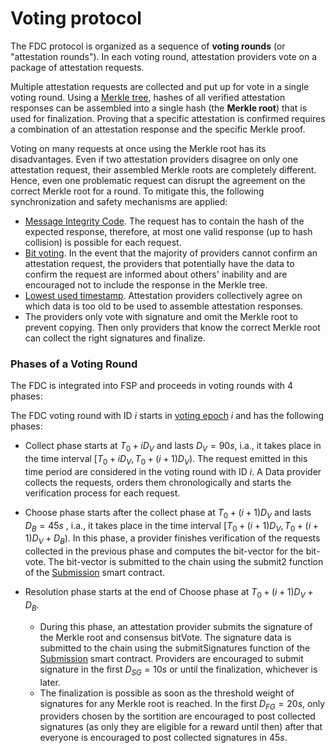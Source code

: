 # Voting protocol

The FDC protocol is organized as a sequence of **voting rounds** (or "attestation rounds").
In each voting round, attestation providers vote on a package of attestation requests.

Multiple attestation requests are collected and put up for vote in a single voting round.
Using a [Merkle tree](/specs/scProtocol/merkle-tree.md), hashes of all verified attestation responses can be assembled into a single hash (the **Merkle root**) that is used for finalization.
Proving that a specific attestation is confirmed requires a combination of an attestation response and the specific Merkle proof.

Voting on many requests at once using the Merkle root has its disadvantages.
Even if two attestation providers disagree on only one attestation request, their assembled Merkle roots are completely different.
Hence, even one problematic request can disrupt the agreement on the correct Merkle root for a round.
To mitigate this, the following synchronization and safety mechanisms are applied:

- [Message Integrity Code](/specs/attestations/hash-MIC.md#message-integrity-code).
  The request has to contain the hash of the expected response, therefore, at most one valid response (up to hash collision) is possible for each request.
- [Bit voting](/specs/scProtocol/bit-voting.md).
  In the event that the majority of providers cannot confirm an attestation request, the providers that potentially have the data to confirm the request are informed about others' inability and are encouraged not to include the response in the Merkle tree.
- [Lowest used timestamp](/specs/attestations/attestation-type-definition.md#lowest-used-timestamp).
  Attestation providers collectively agree on which data is too old to be used to assemble attestation responses.
- The providers only vote with signature and omit the Merkle root to prevent copying.
  Then only providers that know the correct Merkle root can collect the right signatures and finalize.

### Phases of a Voting Round

The FDC is integrated into FSP and proceeds in voting rounds with 4 phases:

The FDC voting round with ID $i$ starts in [voting epoch](../FSP/Epoch.md#voting-epoch) $i$ and has the following phases:

- Collect phase starts at $T_0+iD_V$ and lasts $D_V = 90s$, i.a., it takes place in the time interval $[T_0+i D_V , T_0+(i+1) D_V)$.
  The request emitted in this time period are considered in the voting round with ID $i$.
  A Data provider collects the requests, orders them chronologically and starts the verification process for each request.
- Choose phase starts after the collect phase at $T_0+(i+1) D_V$ and lasts $D_B=45s$ , i.a., it takes place in the time interval $[T_0+(i+1) D_V , T_0+(i+1) D_V+ D_B)$.
  In this phase, a provider finishes verification of the requests collected in the previous phase and computes the bit-vector for the bit-vote.
  The bit-vector is submitted to the chain using the submit2 function of the [Submission](../FSP/Contracts/Submission.md) smart contract.

- Resolution phase starts at the end of Choose phase at $T_0+(i+1) D_V +D_B$.
  - During this phase, an attestation provider submits the signature of the Merkle root and consensus bitVote.
    The signature data is submitted to the chain using the submitSignatures function of the [Submission](../FSP/Contracts/Submission.md) smart contract.
    Providers are encouraged to submit signature in the first $D_{SG} = 10s$ or until the finalization, whichever is later.
  - The finalization is possible as soon as the threshold weight of signatures for any Merkle root is reached.
    In the first $D_{FG} = 20s$, only providers chosen by the sortition are encouraged to post collected signatures (as only they are eligible for a reward until then) after that everyone is encouraged to post collected signatures in $45s$.
